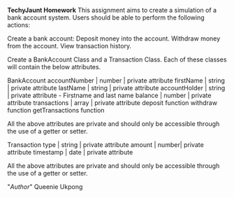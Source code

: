 **TechyJaunt Homework**
This assignment aims to create a simulation of a bank account system. Users should be able to perform the following actions:

Create a bank account:
Deposit money into the account.
Withdraw money from the account.
View transaction history.


Create a BankAccount Class and a Transaction Class. Each of these classes will contain the below attributes.

BankAccount
accountNumber | number | private attribute
firstName | string | private attribute
lastName | string | private attribute
accountHolder | string | private attribute - Firstname and last name
balance | number | private attribute
transactions | array | private attribute
deposit function
withdraw function
getTransactions function

All the above attributes are private and should only be accessible through the use of a getter or setter.

Transaction
type | string | private attribute
amount | number| private attribute
timestamp | date | private attribute

All the above attributes are private and should only be accessible through the use of a getter or setter.

"*Author*" Queenie Ukpong

